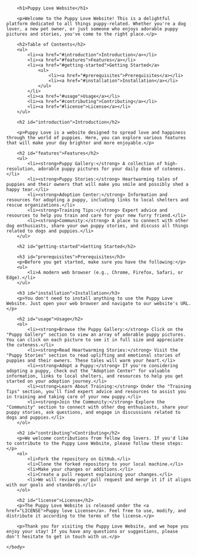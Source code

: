 <!DOCTYPE html>
<html>
    <head>
        <meta charset="UTF-8">
        <title>Puppy Love Website</title>
        <style>
            body {
                font-family: Arial, sans-serif;
                margin: 20px;
            }
            h1 {
                color: #333;
            }
            h2 {
                color: #444;
            }
            ul {
                list-style-type: disc;
                margin-left: 20px;
            }
            li {
                margin: 5px 0;
            }
            a {
                color: #0074d9;
                text-decoration: none;
            }
            a:hover {
                text-decoration: underline;
            }
            p {
                line-height: 1.5;
            }
            ol {
                list-style-type: decimal;
                margin-left: 20px;
            }
            strong {
                font-weight: bold;
            }
        </style>
    </head>
    <body>

        <h1>Puppy Love Website</h1>

        <p>Welcome to the Puppy Love Website! This is a delightful platform dedicated to all things puppy-related. Whether you're a dog lover, a new pet owner, or just someone who enjoys adorable puppy pictures and stories, you've come to the right place.</p>

        <h2>Table of Contents</h2>
        <ul>
            <li><a href="#introduction">Introduction</a></li>
            <li><a href="#features">Features</a></li>
            <li><a href="#getting-started">Getting Started</a>
                <ul>
                    <li><a href="#prerequisites">Prerequisites</a></li>
                    <li><a href="#installation">Installation</a></li>
                </ul>
            </li>
            <li><a href="#usage">Usage</a></li>
            <li><a href="#contributing">Contributing</a></li>
            <li><a href="#license">License</a></li>
        </ul>

        <h2 id="introduction">Introduction</h2>

        <p>Puppy Love is a website designed to spread love and happiness through the world of puppies. Here, you can explore various features that will make your day brighter and more enjoyable.</p>

        <h2 id="features">Features</h2>
        <ul>
            <li><strong>Puppy Gallery:</strong> A collection of high-resolution, adorable puppy pictures for your daily dose of cuteness.</li>
            <li><strong>Puppy Stories:</strong> Heartwarming tales of puppies and their owners that will make you smile and possibly shed a happy tear.</li>
            <li><strong>Adoption Center:</strong> Information and resources for adopting a puppy, including links to local shelters and rescue organizations.</li>
            <li><strong>Training Tips:</strong> Expert advice and resources to help you train and care for your new furry friend.</li>
            <li><strong>Community:</strong> A place to connect with other dog enthusiasts, share your own puppy stories, and discuss all things related to dogs and puppies.</li>
        </ul>

        <h2 id="getting-started">Getting Started</h2>

        <h3 id="prerequisites">Prerequisites</h3>
        <p>Before you get started, make sure you have the following:</p>
        <ul>
            <li>A modern web browser (e.g., Chrome, Firefox, Safari, or Edge).</li>
        </ul>

        <h3 id="installation">Installation</h3>
        <p>You don't need to install anything to use the Puppy Love Website. Just open your web browser and navigate to our website's URL.</p>

        <h2 id="usage">Usage</h2>
        <ol>
            <li><strong>Browse the Puppy Gallery:</strong> Click on the "Puppy Gallery" section to view an array of adorable puppy pictures. You can click on each picture to see it in full size and appreciate the cuteness.</li>
            <li><strong>Read Heartwarming Stories:</strong> Visit the "Puppy Stories" section to read uplifting and emotional stories of puppies and their owners. These tales will warm your heart.</li>
            <li><strong>Adopt a Puppy:</strong> If you're considering adopting a puppy, check out the "Adoption Center" for valuable information, links to local shelters, and resources to help you get started on your adoption journey.</li>
            <li><strong>Learn About Training:</strong> Under the "Training Tips" section, you'll find expert advice and resources to assist you in training and taking care of your new puppy.</li>
            <li><strong>Join the Community:</strong> Explore the "Community" section to connect with other dog enthusiasts, share your puppy stories, ask questions, and engage in discussions related to dogs and puppies.</li>
        </ol>

        <h2 id="contributing">Contributing</h2>
        <p>We welcome contributions from fellow dog lovers. If you'd like to contribute to the Puppy Love Website, please follow these steps:</p>
        <ol>
            <li>Fork the repository on GitHub.</li>
            <li>Clone the forked repository to your local machine.</li>
            <li>Make your changes or additions.</li>
            <li>Create a pull request explaining your changes.</li>
            <li>We will review your pull request and merge it if it aligns with our goals and standards.</li>
        </ol>

        <h2 id="license">License</h2>
        <p>The Puppy Love Website is released under the <a href="LICENSE">Puppy love License</a>. Feel free to use, modify, and distribute it according to the terms of the license.</p>

        <p>Thank you for visiting the Puppy Love Website, and we hope you enjoy your stay! If you have any questions or suggestions, please don't hesitate to get in touch with us.</p>

    </body>
</html>
